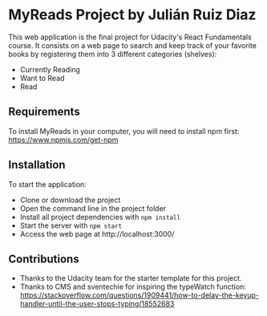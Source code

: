 # MyReads Project by Julián Ruiz Diaz

This web application is the final project for Udacity's React Fundamentals course. It consists on a web page to search and keep track of your favorite books by registering them into 3 different categories (shelves):
* Currently Reading
* Want to Read
* Read

## Requirements

To install MyReads in your computer, you will need to install npm first: https://www.npmjs.com/get-npm

## Installation

To start the application:

* Clone or download the project
* Open the command line in the project folder
* Install all project dependencies with `npm install`
* Start the server with `npm start`
* Access the web page at http://localhost:3000/

## Contributions
 
* Thanks to the Udacity team for the starter template for this project.
* Thanks to CMS and sventechie for inspiring the typeWatch function:
https://stackoverflow.com/questions/1909441/how-to-delay-the-keyup-handler-until-the-user-stops-typing/18552683
